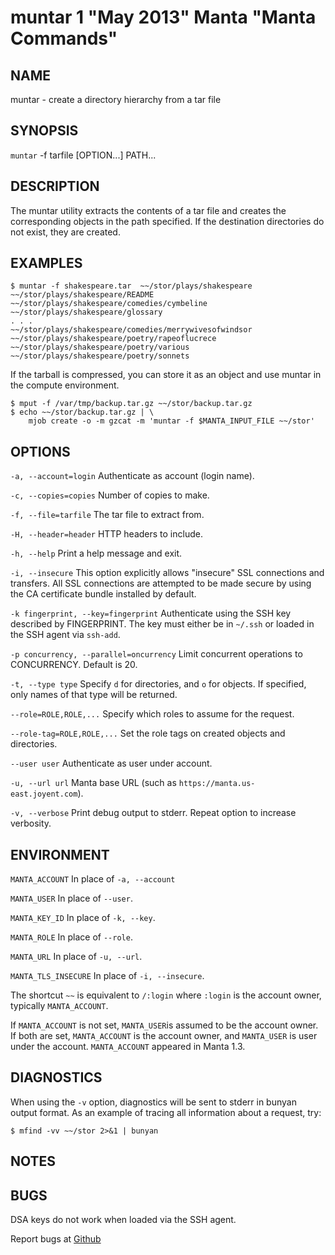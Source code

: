 muntar 1 "May 2013" Manta "Manta Commands"
=======================================

NAME
----

muntar - create a directory hierarchy from a tar file

SYNOPSIS
--------

`muntar` -f tarfile [OPTION...] PATH...

DESCRIPTION
-----------

The muntar utility extracts the contents of a tar file and creates
the corresponding objects in the path specified. If the destination
directories do not exist, they are created.


EXAMPLES
--------

	$ muntar -f shakespeare.tar  ~~/stor/plays/shakespeare
	~~/stor/plays/shakespeare/README
	~~/stor/plays/shakespeare/comedies/cymbeline
	~~/stor/plays/shakespeare/glossary
	. . .
	~~/stor/plays/shakespeare/comedies/merrywivesofwindsor
	~~/stor/plays/shakespeare/poetry/rapeoflucrece
	~~/stor/plays/shakespeare/poetry/various
	~~/stor/plays/shakespeare/poetry/sonnets

If the tarball is compressed, you can store it as an object and use muntar
in the compute environment.

    $ mput -f /var/tmp/backup.tar.gz ~~/stor/backup.tar.gz
    $ echo ~~/stor/backup.tar.gz | \
        mjob create -o -m gzcat -m 'muntar -f $MANTA_INPUT_FILE ~~/stor'



OPTIONS
-------

`-a, --account=login`
  Authenticate as account (login name).

`-c, --copies=copies`
  Number of copies to make.

`-f, --file=tarfile`
  The tar file to extract from.

`-H, --header=header`
  HTTP headers to include.

`-h, --help`
  Print a help message and exit.


`-i, --insecure`
  This option explicitly allows "insecure" SSL connections and transfers.  All
  SSL connections are attempted to be made secure by using the CA certificate
  bundle installed by default.

`-k fingerprint, --key=fingerprint`
  Authenticate using the SSH key described by FINGERPRINT.  The key must
  either be in `~/.ssh` or loaded in the SSH agent via `ssh-add`.

`-p concurrency, --parallel=oncurrency`
  Limit concurrent operations to CONCURRENCY.  Default is 20.

`-t, --type type`
  Specify `d` for directories, and `o` for objects.  If specified, only names of
  that type will be returned.

`--role=ROLE,ROLE,...`
  Specify which roles to assume for the request.

`--role-tag=ROLE,ROLE,...`
  Set the role tags on created objects and directories.

`--user user`
  Authenticate as user under account.

`-u, --url url`
  Manta base URL (such as `https://manta.us-east.joyent.com`).

`-v, --verbose`
  Print debug output to stderr.  Repeat option to increase verbosity.


  ENVIRONMENT
-----------
`MANTA_ACCOUNT`
  In place of `-a, --account`

`MANTA_USER`
  In place of `--user`.

`MANTA_KEY_ID`
  In place of `-k, --key`.

`MANTA_ROLE`
  In place of `--role`.

`MANTA_URL`
  In place of `-u, --url`.

`MANTA_TLS_INSECURE`
  In place of `-i, --insecure`.

The shortcut `~~` is equivalent to `/:login`
where `:login` is the account owner,
typically `MANTA_ACCOUNT`.

If `MANTA_ACCOUNT` is not set,
`MANTA_USER`is assumed to be the account owner.
If both are set,
`MANTA_ACCOUNT` is the account owner, and
`MANTA_USER` is user under the account.
`MANTA_ACCOUNT` appeared in Manta 1.3.

DIAGNOSTICS
-----------

When using the `-v` option, diagnostics will be sent to stderr in bunyan
output format.  As an example of tracing all information about a request,
try:

    $ mfind -vv ~~/stor 2>&1 | bunyan

NOTES
-----


BUGS
----

DSA keys do not work when loaded via the SSH agent.

Report bugs at [Github](https://github.com/joyent/node-manta/issues)
